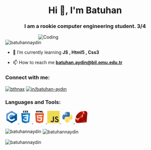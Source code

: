 <h1 align="center">Hi 👋, I'm Batuhan</h1>
<h3 align="center">I am a rookie computer engineering student. 3/4</h3>
<img align="right" alt="Coding" width="400" src="https://cdn.dribbble.com/users/1162077/screenshots/3848914/programmer.gif">

<p align="left"> <img src="https://komarev.com/ghpvc/?username=batuhannaydin&label=Profile%20views&color=0e75b6&style=flat" alt="batuhannaydin" /> </p>

- 🌱 I’m currently learning **JS , Html5 , Css3**

- 📫 How to reach me **batuhan.aydin@bil.omu.edu.tr**

<h3 align="left">Connect with me:</h3>
<p align="left">
<a href="https://twitter.com/bthnax" target="blank"><img align="center" src="https://raw.githubusercontent.com/rahuldkjain/github-profile-readme-generator/master/src/images/icons/Social/twitter.svg" alt="bthnax" height="30" width="40" /></a>
<a href="https://linkedin.com/in/batuhan-aydın" target="blank"><img align="center" src="https://raw.githubusercontent.com/rahuldkjain/github-profile-readme-generator/master/src/images/icons/Social/linked-in-alt.svg" alt="in/batuhan-aydın" height="30" width="40" /></a>
</p>

<h3 align="left">Languages and Tools:</h3>
<p align="left"> <a href="https://www.cprogramming.com/" target="_blank" rel="noreferrer"> <img src="https://raw.githubusercontent.com/devicons/devicon/master/icons/c/c-original.svg" alt="c" width="40" height="40"/> </a> <a href="https://www.w3schools.com/css/" target="_blank" rel="noreferrer"> <img src="https://raw.githubusercontent.com/devicons/devicon/master/icons/css3/css3-original-wordmark.svg" alt="css3" width="40" height="40"/> </a> <a href="https://www.w3.org/html/" target="_blank" rel="noreferrer"> <img src="https://raw.githubusercontent.com/devicons/devicon/master/icons/html5/html5-original-wordmark.svg" alt="html5" width="40" height="40"/> </a> <a href="https://developer.mozilla.org/en-US/docs/Web/JavaScript" target="_blank" rel="noreferrer"> <img src="https://raw.githubusercontent.com/devicons/devicon/master/icons/javascript/javascript-original.svg" alt="javascript" width="40" height="40"/> </a> <a href="https://www.python.org" target="_blank" rel="noreferrer"> <img src="https://raw.githubusercontent.com/devicons/devicon/master/icons/python/python-original.svg" alt="python" width="40" height="40"/> </a> <a href="https://www.ruby-lang.org/en/" target="_blank" rel="noreferrer"> <img src="https://raw.githubusercontent.com/devicons/devicon/master/icons/ruby/ruby-original.svg" alt="ruby" width="40" height="40"/> </a> </p>


<p><img align="left" src="https://github-readme-stats.vercel.app/api/top-langs?username=batuhannaydin&show_icons=true&locale=en&layout=compact" alt="batuhannaydin" /></p>

<p>&nbsp;<img align="center" src="https://github-readme-stats.vercel.app/api?username=batuhannaydin&show_icons=true&locale=en" alt="batuhannaydin" /></p>

<p><img align="center" src="https://github-readme-streak-stats.herokuapp.com/?user=batuhannaydin&" alt="batuhannaydin" /></p>
